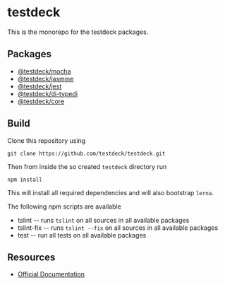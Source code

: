 # testdeck 

This is the monorepo for the testdeck packages.

## Packages

- [@testdeck/mocha](./packages/mocha)
- [@testdeck/jasmine](./packages/jasmine)
- [@testdeck/jest](./packages/jest)
- [@testdeck/di-typedi](./packages/di-typedi)
- [@testdeck/core](./packages/core)

## Build

Clone this repository using

```
git clone https://github.com/testdeck/testdeck.git
```

Then from inside the so created `testdeck` directory run

```
npm install 
```

This will install all required dependencies and will also bootstrap `lerna`.

The following npm scripts are available

- tslint      -- runs `tslint` on all sources in all available packages
- tslint-fix  -- runs `tslint --fix` on all sources in all available packages
- test        -- run all tests on all available packages

## Resources 

- [Official Documentation](https://testdeck.org)

